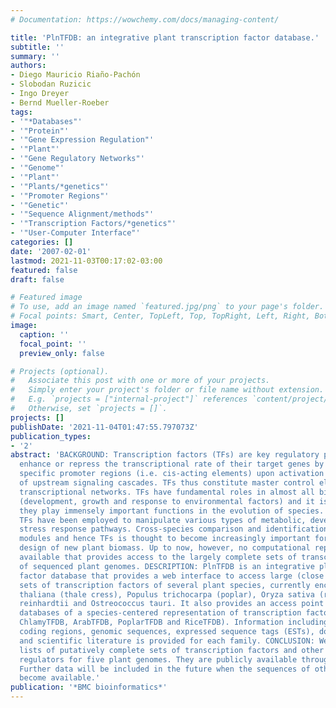 ```yaml
---
# Documentation: https://wowchemy.com/docs/managing-content/

title: 'PlnTFDB: an integrative plant transcription factor database.'
subtitle: ''
summary: ''
authors:
- Diego Mauricio Riaño-Pachón
- Slobodan Ruzicic
- Ingo Dreyer
- Bernd Mueller-Roeber
tags:
- '"*Databases"'
- '"Protein"'
- '"Gene Expression Regulation"'
- '"Plant"'
- '"Gene Regulatory Networks"'
- '"Genome"'
- '"Plant"'
- '"Plants/*genetics"'
- '"Promoter Regions"'
- '"Genetic"'
- '"Sequence Alignment/methods"'
- '"Transcription Factors/*genetics"'
- '"User-Computer Interface"'
categories: []
date: '2007-02-01'
lastmod: 2021-11-03T00:17:02-03:00
featured: false
draft: false

# Featured image
# To use, add an image named `featured.jpg/png` to your page's folder.
# Focal points: Smart, Center, TopLeft, Top, TopRight, Left, Right, BottomLeft, Bottom, BottomRight.
image:
  caption: ''
  focal_point: ''
  preview_only: false

# Projects (optional).
#   Associate this post with one or more of your projects.
#   Simply enter your project's folder or file name without extension.
#   E.g. `projects = ["internal-project"]` references `content/project/deep-learning/index.md`.
#   Otherwise, set `projects = []`.
projects: []
publishDate: '2021-11-04T01:47:55.797073Z'
publication_types:
- '2'
abstract: 'BACKGROUND: Transcription factors (TFs) are key regulatory proteins that
  enhance or repress the transcriptional rate of their target genes by binding to
  specific promoter regions (i.e. cis-acting elements) upon activation or de-activation
  of upstream signaling cascades. TFs thus constitute master control elements of dynamic
  transcriptional networks. TFs have fundamental roles in almost all biological processes
  (development, growth and response to environmental factors) and it is assumed that
  they play immensely important functions in the evolution of species. In plants,
  TFs have been employed to manipulate various types of metabolic, developmental and
  stress response pathways. Cross-species comparison and identification of regulatory
  modules and hence TFs is thought to become increasingly important for the rational
  design of new plant biomass. Up to now, however, no computational repository is
  available that provides access to the largely complete sets of transcription factors
  of sequenced plant genomes. DESCRIPTION: PlnTFDB is an integrative plant transcription
  factor database that provides a web interface to access large (close to complete)
  sets of transcription factors of several plant species, currently encompassing Arabidopsis
  thaliana (thale cress), Populus trichocarpa (poplar), Oryza sativa (rice), Chlamydomonas
  reinhardtii and Ostreococcus tauri. It also provides an access point to its daughter
  databases of a species-centered representation of transcription factors (OstreoTFDB,
  ChlamyTFDB, ArabTFDB, PoplarTFDB and RiceTFDB). Information including protein sequences,
  coding regions, genomic sequences, expressed sequence tags (ESTs), domain architecture
  and scientific literature is provided for each family. CONCLUSION: We have created
  lists of putatively complete sets of transcription factors and other transcriptional
  regulators for five plant genomes. They are publicly available through http://plntfdb.bio.uni-potsdam.de.
  Further data will be included in the future when the sequences of other plant genomes
  become available.'
publication: '*BMC bioinformatics*'
---
```

